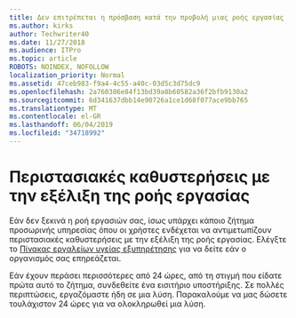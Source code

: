 ```yaml
---
title: Δεν επιτρέπεται η πρόσβαση κατά την προβολή μιας ροής εργασίας
ms.author: kirks
author: Techwriter40
ms.date: 11/27/2018
ms.audience: ITPro
ms.topic: article
ROBOTS: NOINDEX, NOFOLLOW
localization_priority: Normal
ms.assetid: 47ceb983-f9a4-4c55-a40c-03d5c3d75dc9
ms.openlocfilehash: 2a760386e84f13bd39a8b60582a36f2bfb9130a2
ms.sourcegitcommit: 6d341637dbb14e90726a1ce1d68f077ace9bb765
ms.translationtype: MT
ms.contentlocale: el-GR
ms.lasthandoff: 06/04/2019
ms.locfileid: "34718992"
---
```

# <a name="intermittent-delays-with-workflow-progress"></a>Περιστασιακές καθυστερήσεις με την εξέλιξη της ροής εργασίας

Εάν δεν ξεκινά η ροή εργασιών σας, ίσως υπάρχει κάποιο ζήτημα προσωρινής υπηρεσίας όπου οι χρήστες ενδέχεται να αντιμετωπίζουν περιστασιακές καθυστερήσεις με την εξέλιξη της ροής εργασίας. Ελέγξτε το [Πίνακας εργαλείων υγείας εξυπηρέτησης]("https://admin.microsoft.com/AdminPortal/Home#/servicehealth) για να δείτε εάν ο οργανισμός σας επηρεάζεται. 

Εάν έχουν περάσει περισσότερες από 24 ώρες, από τη στιγμή που είδατε πρώτα αυτό το ζήτημα, συνδεθείτε ένα εισιτήριο υποστήριξης. Σε πολλές περιπτώσεις, εργαζόμαστε ήδη σε μια λύση. Παρακαλούμε να μας δώσετε τουλάχιστον 24 ώρες για να ολοκληρωθεί μια λύση.


  

